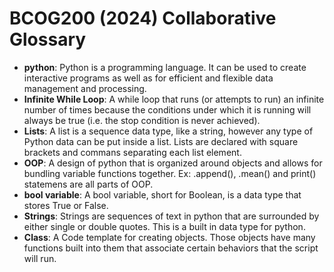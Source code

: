 # BCOG200 (2024) Collaborative Glossary

- **python**: Python is a programming language. It can be used to create interactive programs as well as for efficient and flexible data management and processing.
- **Infinite While Loop**: A while loop that runs (or attempts to run) an infinite number of times because the conditions under which it is running will always be true (i.e. the stop condition is never achieved). 
- **Lists**: A list is a sequence data type, like a string, however any type of Python data can be put inside a list. Lists are declared with square brackets and commans separating each list element. 
- **OOP**: A design of python that is organized around objects and allows for bundling variable functions together. Ex: .append(), .mean() and print() statemens are all parts of OOP.
- **bool variable**: A bool variable, short for Boolean, is a data type that stores True or False.
- **Strings**: Strings are sequences of text in python that are surrounded by either single or double quotes. This is a built in data type for python. 
- **Class**: A Code template for creating objects. Those objects have many functions built into them that associate certain behaviors that the script will run.

